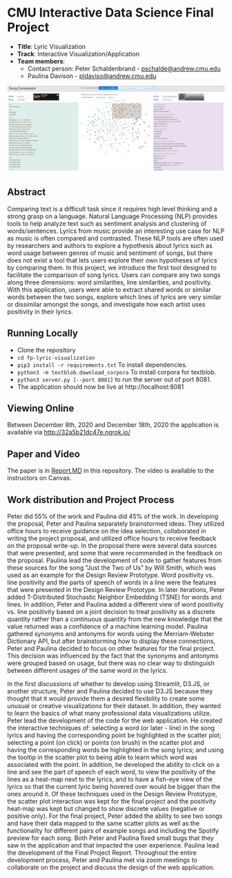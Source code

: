 # CMU Interactive Data Science Final Project

* **Title**: Lyric Visualization
* **Track**: Interactive Visualization/Application
* **Team members**:
  * Contact person: Peter Schaldenbrand - pschalde@andrew.cmu.edu
  * Paulina Davison - pldaviso@andrew.cmu.edu

![A screenshot of the application.](app_screenshot.png)

## Abstract

Comparing text is a difficult task since it requires high level thinking and a strong grasp on a language.  Natural Language Processing (NLP) provides tools to help analyze text such as sentiment analysis and clustering of words/sentences.  Lyrics from music provide an interesting use case for NLP as music is often compared and contrasted.  These NLP tools are often used by researchers and authors to explore a hypothesis about lyrics such as word usage between genres of music and sentiment of songs, but there does not exist a tool that lets users explore their own hypotheses of lyrics by comparing them.  In this project, we introduce the first tool designed to facilitate the comparison of song lyrics.  Users can compare any two songs along three dimensions: word similarities, line similarities, and positivity.  With this application, users were able to extract shared words or similar words between the two songs, explore which lines of lyrics are very similar or dissimilar amongst the songs, and investigate how each artist uses positivity in their lyrics.

## Running Locally
- Clone the repository
- `cd fp-lyric-visualization`
- `pip3 install -r requirements.txt` To install dependencies.
- `python3 -m textblob.download_corpora` To install corpora for textblob.
- `python3 server.py [--port 8081]` to run the server out of port 8081.
- The application should now be live at http://localhost:8081

## Viewing Online
Between December 8th, 2020 and December 18th, 2020 the application is available via http://32a5b21dc47e.ngrok.io/

## Paper and Video
The paper is in [Report.MD](https://github.com/CMU-IDS-2020/fp-lyric-visualization/blob/main/Report.md) in this repository.
The video is available to the instructors on Canvas.

## Work distribution and Project Process
Peter did 55% of the work and Paulina did 45% of the work. In developing the proposal, Peter and Paulina separately brainstormed ideas. They utilized office hours to receive guidance on the idea selection, collaborated in writing the project proposal, and utilized office hours to receive feedback on the proposal write-up. In the proposal there were several data sources that were presented, and some that were recommended in the feedback on the proposal. Paulina lead the development of code to gather features from these sources for the song "Just the Two of Us" by Will Smith, which was used as an example for the Design Review Prototype. Word positivity vs. line positivity and the parts of speech of words in a line were the features that were presented in the Design Review Prototype. In later iterations, Peter added T-Distributed Stochastic Neighbor Embedding (TSNE) for words and lines. In addition, Peter and Paulina added a different view of word positivity vs. line positivity based on a joint decision to treat positivity as a discrete quantity rather than a continuous quantity from the new knowledge that the value returned was a confidence of a machine learning model. Paulina gathered synonyms and antonyms for words using the Merriam-Webster Dictionary API, but after brainstorming how to display these connections, Peter and Paulina decided to focus on other features for the final project. This decision was influenced by the fact that the synonyms and antonyms were grouped based on usage, but there was no clear way to distinguish between different usages of the same word in the lyrics.

In the first discussions of whether to develop using Streamlit, D3.JS, or another structure, Peter and Paulina decided to use D3.JS because they thought that it would provide them a desired flexibility to create some unusual or creative visualizations for their dataset. In addition, they wanted to learn the basics of what many professional data visualizations utilize. Peter lead the development of the code for the web application. He created the interactive techniques of: selecting a word (or later - line) in the song lyrics and having the corresponding point be highlighted in the scatter plot; selecting a point (on click) or points (on brush) in the scatter plot and having the corresponding words be highlighted in the song lyrics; and using the tooltip in the scatter plot to being able to learn which word was associated with the point. In addition, he developed the ability to click on a line and see the part of speech of each word, to view the positivity of the lines as a heat-map next to the lyrics, and to have a fish-eye view of the lyrics so that the current lyric being hovered over would be bigger than the ones around it. Of these techniques used in the Design Review Prototype, the scatter plot interaction was kept for the final project and the positivity heat-map was kept but changed to show discrete values (negative or positive only). For the final project, Peter added the ability to see two songs and have their data mapped to the same scatter plots as well as the functionality for different pairs of example songs and including the Spotify preview for each song. Both Peter and Paulina fixed small bugs that they saw in the application and that impacted the user experience. Paulina lead the development of the Final Project Report. Throughout the entire development process, Peter and Paulina met via zoom meetings to collaborate on the project and discuss the design of the web application.
